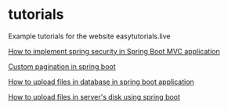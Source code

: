 # tutorials
Example tutorials for the website easytutorials.live

[How to implement spring security in Spring Boot MVC application](https://www.easytutorials.live/howto/how-to-implement-spring-security)

[Custom pagination in spring boot](https://www.easytutorials.live/howto/custom-pagination-in-with-spring-boot)

[How to upload files in database in spring boot application](https://www.easytutorials.live/howto/how-to-upload-files-in-database-using-spring-boot)

[How to upload files in server's disk using spring boot](https://www.easytutorials.live/howto/how-to-upload-files-in-server-location-using-spring-boot)
